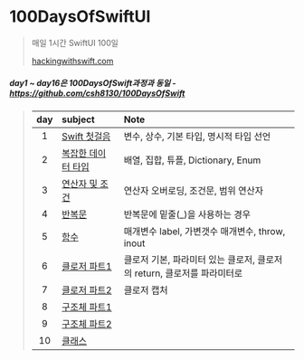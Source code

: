 # 100DaysOfSwiftUI



> 매일 1시간 SwiftUI 100일 
> 
> [hackingwithswift.com](https://www.hackingwithswift.com/100/swiftui)

##### day1 ~ day16은 100DaysOfSwift과정과 동일 - https://github.com/csh8130/100DaysOfSwift

> | day | subject                                                                  | Note                                         |
> |:---:|:------------------------------------------------------------------------ |:-------------------------------------------- |
> | 1   | [Swift 첫걸음](https://github.com/csh8130/100DaysOfSwift/tree/master/day1)  | 변수, 상수, 기본 타입, 명시적 타입 선언                     |
> | 2   | [복잡한 데이터 타입](https://github.com/csh8130/100DaysOfSwift/tree/master/day2) | 배열, 집합, 튜플, Dictionary, Enum                 |
> | 3   | [연산자 및 조건](https://github.com/csh8130/100DaysOfSwift/tree/master/day3)   | 연산자 오버로딩, 조건문, 범위 연산자                        |
> | 4   | [반복문](https://github.com/csh8130/100DaysOfSwift/tree/master/day4)        | 반복문에 밑줄(_)을 사용하는 경우                          |
> | 5   | [함수](https://github.com/csh8130/100DaysOfSwift/tree/master/day5)         | 매개변수 label, 가변갯수 매개변수, throw, inout          |
> | 6   | [클로저 파트1](https://github.com/csh8130/100DaysOfSwift/tree/master/day6)    | 클로저 기본, 파라미터 있는 클로저, 클로저의 return, 클로저를 파라미터로 |
> | 7   | [클로저 파트2](https://github.com/csh8130/100DaysOfSwift/tree/master/day7)    | 클로저 캡처                                       |
> | 8   | [구조체 파트1](https://github.com/csh8130/100DaysOfSwift/tree/master/day8)    |                                              |
> | 9   | [구조체 파트2](https://github.com/csh8130/100DaysOfSwift/tree/master/day9)    |                                              |
> | 10  | [클래스](https://github.com/csh8130/100DaysOfSwift/tree/master/day10)       |                                              |
